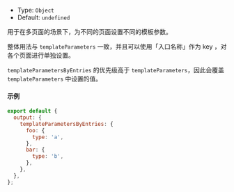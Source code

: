 - Type: `Object`
- Default: `undefined`

用于在多页面的场景下，为不同的页面设置不同的模板参数。

整体用法与 `templateParameters` 一致，并且可以使用「入口名称」作为 key ，对各个页面进行单独设置。

`templateParametersByEntries` 的优先级高于 `templateParameters`，因此会覆盖 `templateParameters` 中设置的值。

#### 示例

```js
export default {
  output: {
    templateParametersByEntries: {
      foo: {
        type: 'a',
      },
      bar: {
        type: 'b',
      },
    },
  },
};
```
